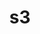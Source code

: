 ---
layout: landing_page
sidebar: qq_cli_command_reference_sidebar
summary: Listing of commands for s3
title: s3

---